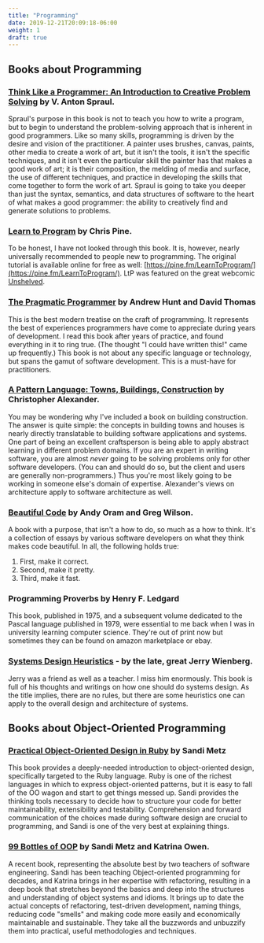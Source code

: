 ```yaml
---
title: "Programming"
date: 2019-12-21T20:09:18-06:00
weight: 1
draft: true
---
```


## Books about Programming ##

### [**Think Like a Programmer: An Introduction to Creative Problem Solving**](https://www.goodreads.com/book/show/13590009-think-like-a-programmer) by V. Anton Spraul. ###

Spraul's purpose in this book is not to teach you how to write a program, but to begin to understand the problem-solving approach that is inherent in good programmers. Like so many skills, programming is driven by the desire and vision of the practitioner. A painter uses brushes, canvas, paints, other media to create a work of art, but it isn't the tools, it isn't the specific techniques, and it isn't even the particular skill the painter has that makes a good work of art; it is their composition, the melding of media and surface, the use of different techniques, and practice in developing the skills that come together to form the work of art. Spraul is going to take you deeper than just the syntax, semantics, and data structures of software to the heart of what makes a good programmer: the ability to creatively find and generate solutions to problems.

### [**Learn to Program**](https://www.goodreads.com/book/show/520.Learn_to_Program) by Chris Pine. ###

To be honest, I have not looked through this book. It is, however, nearly universally recommended to people new to programming. The original tutorial is available online for free as well: [https://pine.fm/LearnToProgram/](https://pine.fm/LearnToProgram/). LtP was featured on the great webcomic [Unshelved](http://www.unshelved.com/2014-7-25).

### [**The Pragmatic Programmer**](https://pragprog.com/book/tpp/the-pragmatic-programmer) by Andrew Hunt and David Thomas ###

This is the best modern treatise on the craft of programming. It represents the best of experiences programmers have come to appreciate during years of development. I read this book after years of practice, and found everything in it to ring true. \(The thought "I could have written this!" came up frequently.\) This book is not about any specific language or technology, but spans the gamut of software development. This is a must-have for practitioners.

### [**A Pattern Language: Towns, Buildings, Construction**](https://www.goodreads.com/book/show/79766.A_Pattern_Language) by Christopher Alexander. ###

You may be wondering why I've included a book on building construction. The answer is quite simple: the concepts in building towns and houses is nearly directly translatable to building software applications and systems. One part of being an excellent craftsperson is being able to apply abstract learning in different problem domains. If you are an expert in writing software, you are almost _never_ going to be solving problems only for other software developers. \(You can and should do so, but the client and users are generally non-programmers.\) Thus you're most likely going to be working in someone else's domain of expertise. Alexander's views on architecture apply to software architecture as well.

### [**Beautiful Code**](http://shop.oreilly.com/product/9780596510046.do) by Andy Oram and Greg Wilson. ###

A book with a purpose, that isn't a how to do, so much as a how to think. It's a collection of essays by various software developers on what they think makes code beautiful. In all, the following holds true:

1. First, make it correct.
2. Second, make it pretty.
3. Third, make it fast.

### **Programming Proverbs** by Henry F. Ledgard ###

This book, published in 1975, and a subsequent volume dedicated to the Pascal language published in 1979, were essential to me back when I was in university learning computer science. They're out of print now but sometimes they can be found on amazon marketplace or ebay.

### [**Systems Design Heuristics**](https://leanpub.com/systemdesignheuristics) - by the late, great Jerry Wienberg. ###

Jerry was a friend as well as a teacher. I miss him enormously. This book is full of his thoughts and writings on how one should do systems design. As the title implies, there are no rules, but there are some heuristics one can apply to the overall design and architecture of systems.


## Books about Object-Oriented Programming ##

### [Practical Object-Oriented Design in Ruby](http://www.poodr.com/) by Sandi Metz ###

This book provides a deeply-needed introduction to object-oriented design, specifically targeted to the Ruby language. Ruby is one of the richest languages in which to express object-oriented patterns, but it is easy to fall of the OO wagon and start to get things messed up. Sandi provides the thinking tools necessary to decide how to structure your code for better maintainability, extensibility and testability. Comprehension and forward communication of the choices made during software design are crucial to programming, and Sandi is one of the very best at explaining things.

### [99 Bottles of OOP](https://www.sandimetz.com/99bottles) by Sandi Metz and Katrina Owen. ###

A recent book, representing the absolute best by two teachers of software engineering. Sandi has been teaching Object-oriented programming for decades, and Katrina brings in her expertise with refactoring, resulting in a deep book that stretches beyond the basics and deep into the structures and understanding of object systems and idioms. It brings up to date the actual concepts of refactoring, test-driven development, naming things, reducing code "smells" and making code more easily and economically maintainable and sustainable. They take all the buzzwords and unbuzzify them into practical, useful methodologies and techniques.

